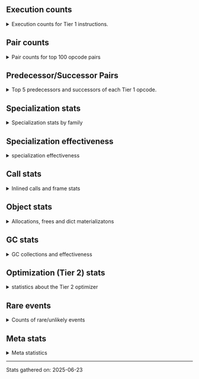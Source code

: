 ## Execution counts

<details>
<summary> Execution counts for Tier 1 instructions. </summary>


The "miss ratio" column shows the percentage of times the instruction
executed that it deoptimized. When this happens, the base unspecialized
instruction is not counted.

<table>
<thead>
<tr>
<th align="left">Name</th>
<th align="right">Base Count</th>
<th align="right">Head Count</th>
<th align="right">Change</th>
</tr>
</thead>
<tbody>
<tr>
<td align="left">EXTENDED_ARG</td>
<td align="right">8,330,477</td>
<td align="right">8,338,795</td>
<td align="right">0.1%</td>
</tr>
<tr>
<td align="left">LOAD_FAST_BORROW</td>
<td align="right">219,733,637</td>
<td align="right">219,733,637</td>
<td align="right">0.0%</td>
</tr>
<tr>
<td align="left">LOAD_ATTR_SLOT</td>
<td align="right">116,717,374</td>
<td align="right">116,717,374</td>
<td align="right">0.0%</td>
</tr>
<tr>
<td align="left">POP_JUMP_IF_FALSE</td>
<td align="right">47,841,047</td>
<td align="right">47,841,047</td>
<td align="right">0.0%</td>
</tr>
<tr>
<td align="left">STORE_ATTR_SLOT</td>
<td align="right">39,654,248</td>
<td align="right">39,654,248</td>
<td align="right">0.0%</td>
</tr>
<tr>
<td align="left">LOAD_ATTR_METHOD_NO_DICT</td>
<td align="right">32,186,396</td>
<td align="right">32,186,396</td>
<td align="right">0.0%</td>
</tr>
<tr>
<td align="left">RETURN_VALUE</td>
<td align="right">31,991,517</td>
<td align="right">31,991,517</td>
<td align="right">0.0%</td>
</tr>
<tr>
<td align="left">RESUME_CHECK</td>
<td align="right">31,417,469</td>
<td align="right">31,417,469</td>
<td align="right">0.0%</td>
</tr>
<tr>
<td align="left">LOAD_CONST</td>
<td align="right">23,632,278</td>
<td align="right">23,632,278</td>
<td align="right">0.0%</td>
</tr>
<tr>
<td align="left">STORE_FAST</td>
<td align="right">21,906,155</td>
<td align="right">21,906,155</td>
<td align="right">0.0%</td>
</tr>
<tr>
<td align="left">POP_JUMP_IF_TRUE</td>
<td align="right">20,212,810</td>
<td align="right">20,212,810</td>
<td align="right">0.0%</td>
</tr>
<tr>
<td align="left">CALL_PY_EXACT_ARGS</td>
<td align="right">16,842,705</td>
<td align="right">16,842,705</td>
<td align="right">0.0%</td>
</tr>
<tr>
<td align="left">LOAD_GLOBAL_MODULE</td>
<td align="right">15,575,530</td>
<td align="right">15,575,530</td>
<td align="right">0.0%</td>
</tr>
<tr>
<td align="left">LOAD_FAST_BORROW_LOAD_FAST_BORROW</td>
<td align="right">14,036,905</td>
<td align="right">14,036,905</td>
<td align="right">0.0%</td>
</tr>
<tr>
<td align="left">COMPARE_OP_INT</td>
<td align="right">13,820,343</td>
<td align="right">13,820,343</td>
<td align="right">0.0%</td>
</tr>
<tr>
<td align="left">BINARY_OP_ADD_INT</td>
<td align="right">13,271,361</td>
<td align="right">13,271,361</td>
<td align="right">0.0%</td>
</tr>
<tr>
<td align="left">COPY</td>
<td align="right">13,017,670</td>
<td align="right">13,017,670</td>
<td align="right">0.0%</td>
</tr>
<tr>
<td align="left">LOAD_SMALL_INT</td>
<td align="right">12,901,358</td>
<td align="right">12,901,358</td>
<td align="right">0.0%</td>
</tr>
<tr>
<td align="left">SWAP</td>
<td align="right">12,360,548</td>
<td align="right">12,360,548</td>
<td align="right">0.0%</td>
</tr>
<tr>
<td align="left">BINARY_OP_SUBSCR_STR_INT</td>
<td align="right">11,491,314</td>
<td align="right">11,491,314</td>
<td align="right">0.0%</td>
</tr>
<tr>
<td align="left">TO_BOOL_BOOL</td>
<td align="right">11,242,530</td>
<td align="right">11,242,530</td>
<td align="right">0.0%</td>
</tr>
<tr>
<td align="left">LOAD_ATTR</td>
<td align="right">10,679,475</td>
<td align="right">10,679,475</td>
<td align="right">0.0%</td>
</tr>
<tr>
<td align="left">POP_TOP</td>
<td align="right">10,402,013</td>
<td align="right">10,402,013</td>
<td align="right">0.0%</td>
</tr>
<tr>
<td align="left">TO_BOOL_ALWAYS_TRUE</td>
<td align="right">10,360,381</td>
<td align="right">10,360,381</td>
<td align="right">0.0%</td>
</tr>
<tr>
<td align="left">LOAD_ATTR_NONDESCRIPTOR_NO_DICT</td>
<td align="right">10,297,647</td>
<td align="right">10,297,647</td>
<td align="right">0.0%</td>
</tr>
<tr>
<td align="left">JUMP_BACKWARD_NO_JIT</td>
<td align="right">10,289,436</td>
<td align="right">10,289,436</td>
<td align="right">0.0%</td>
</tr>
<tr>
<td align="left">COMPARE_OP</td>
<td align="right">9,514,121</td>
<td align="right">9,514,121</td>
<td align="right">0.0%</td>
</tr>
<tr>
<td align="left">TO_BOOL_NONE</td>
<td align="right">8,731,583</td>
<td align="right">8,731,583</td>
<td align="right">0.0%</td>
</tr>
<tr>
<td align="left">LOAD_GLOBAL_BUILTIN</td>
<td align="right">8,060,184</td>
<td align="right">8,060,184</td>
<td align="right">0.0%</td>
</tr>
<tr>
<td align="left">TO_BOOL_STR</td>
<td align="right">7,739,966</td>
<td align="right">7,739,966</td>
<td align="right">0.0%</td>
</tr>
<tr>
<td align="left">CALL_PY_GENERAL</td>
<td align="right">7,602,696</td>
<td align="right">7,602,696</td>
<td align="right">0.0%</td>
</tr>
<tr>
<td align="left">BINARY_OP_SUBTRACT_INT</td>
<td align="right">7,136,837</td>
<td align="right">7,136,837</td>
<td align="right">0.0%</td>
</tr>
<tr>
<td align="left">CALL_METHOD_DESCRIPTOR_FAST</td>
<td align="right">7,045,336</td>
<td align="right">7,045,336</td>
<td align="right">0.0%</td>
</tr>
<tr>
<td align="left">CONTAINS_OP_DICT</td>
<td align="right">6,564,937</td>
<td align="right">6,564,937</td>
<td align="right">0.0%</td>
</tr>
<tr>
<td align="left">FOR_ITER</td>
<td align="right">6,531,340</td>
<td align="right">6,531,340</td>
<td align="right">0.0%</td>
</tr>
<tr>
<td align="left">LOAD_FAST</td>
<td align="right">4,649,902</td>
<td align="right">4,649,902</td>
<td align="right">0.0%</td>
</tr>
<tr>
<td align="left">NOP</td>
<td align="right">4,641,514</td>
<td align="right">4,641,514</td>
<td align="right">0.0%</td>
</tr>
<tr>
<td align="left">INTERPRETER_EXIT</td>
<td align="right">3,942,739</td>
<td align="right">3,942,739</td>
<td align="right">0.0%</td>
</tr>
<tr>
<td align="left">STORE_FAST_STORE_FAST</td>
<td align="right">3,863,781</td>
<td align="right">3,863,781</td>
<td align="right">0.0%</td>
</tr>
<tr>
<td align="left">UNPACK_SEQUENCE_TWO_TUPLE</td>
<td align="right">3,863,776</td>
<td align="right">3,863,776</td>
<td align="right">0.0%</td>
</tr>
<tr>
<td align="left">TO_BOOL_INT</td>
<td align="right">3,634,965</td>
<td align="right">3,634,965</td>
<td align="right">0.0%</td>
</tr>
<tr>
<td align="left">CALL_METHOD_DESCRIPTOR_NOARGS</td>
<td align="right">3,002,857</td>
<td align="right">3,002,857</td>
<td align="right">0.0%</td>
</tr>
<tr>
<td align="left">LOAD_ATTR_INSTANCE_VALUE</td>
<td align="right">2,811,761</td>
<td align="right">2,811,761</td>
<td align="right">0.0%</td>
</tr>
<tr>
<td align="left">CALL_BUILTIN_O</td>
<td align="right">2,786,530</td>
<td align="right">2,786,530</td>
<td align="right">0.0%</td>
</tr>
<tr>
<td align="left">CALL_ISINSTANCE</td>
<td align="right">2,695,022</td>
<td align="right">2,695,022</td>
<td align="right">0.0%</td>
</tr>
<tr>
<td align="left">GET_ITER</td>
<td align="right">2,512,106</td>
<td align="right">2,512,106</td>
<td align="right">0.0%</td>
</tr>
<tr>
<td align="left">LOAD_DEREF</td>
<td align="right">2,004,778</td>
<td align="right">2,004,778</td>
<td align="right">0.0%</td>
</tr>
<tr>
<td align="left">POP_ITER</td>
<td align="right">1,942,393</td>
<td align="right">1,942,393</td>
<td align="right">0.0%</td>
</tr>
<tr>
<td align="left">BINARY_OP_SUBSCR_LIST_INT</td>
<td align="right">1,759,491</td>
<td align="right">1,759,491</td>
<td align="right">0.0%</td>
</tr>
<tr>
<td align="left">PUSH_NULL</td>
<td align="right">1,639,136</td>
<td align="right">1,639,136</td>
<td align="right">0.0%</td>
</tr>
<tr>
<td align="left">LOAD_ATTR_PROPERTY</td>
<td align="right">1,518,030</td>
<td align="right">1,518,030</td>
<td align="right">0.0%</td>
</tr>
<tr>
<td align="left">BINARY_SLICE</td>
<td align="right">1,451,491</td>
<td align="right">1,451,491</td>
<td align="right">0.0%</td>
</tr>
<tr>
<td align="left">JUMP_FORWARD</td>
<td align="right">1,376,699</td>
<td align="right">1,376,699</td>
<td align="right">0.0%</td>
</tr>
<tr>
<td align="left">COMPARE_OP_STR</td>
<td align="right">1,285,122</td>
<td align="right">1,285,122</td>
<td align="right">0.0%</td>
</tr>
<tr>
<td align="left">LOAD_ATTR_NONDESCRIPTOR_WITH_VALUES</td>
<td align="right">1,216,499</td>
<td align="right">1,216,499</td>
<td align="right">0.0%</td>
</tr>
<tr>
<td align="left">CALL_LIST_APPEND</td>
<td align="right">1,210,265</td>
<td align="right">1,210,265</td>
<td align="right">0.0%</td>
</tr>
<tr>
<td align="left">CONTAINS_OP_SET</td>
<td align="right">1,145,835</td>
<td align="right">1,145,835</td>
<td align="right">0.0%</td>
</tr>
<tr>
<td align="left">BUILD_TUPLE</td>
<td align="right">1,081,480</td>
<td align="right">1,081,480</td>
<td align="right">0.0%</td>
</tr>
<tr>
<td align="left">LOAD_ATTR_MODULE</td>
<td align="right">865,176</td>
<td align="right">865,176</td>
<td align="right">0.0%</td>
</tr>
<tr>
<td align="left">BINARY_OP_SUBSCR_DICT</td>
<td align="right">781,886</td>
<td align="right">781,886</td>
<td align="right">0.0%</td>
</tr>
<tr>
<td align="left">LOAD_ATTR_METHOD_WITH_VALUES</td>
<td align="right">696,769</td>
<td align="right">696,769</td>
<td align="right">0.0%</td>
</tr>
<tr>
<td align="left">POP_JUMP_IF_NOT_NONE</td>
<td align="right">648,874</td>
<td align="right">648,874</td>
<td align="right">0.0%</td>
</tr>
<tr>
<td align="left">BINARY_OP_INPLACE_ADD_UNICODE</td>
<td align="right">640,484</td>
<td align="right">640,484</td>
<td align="right">0.0%</td>
</tr>
<tr>
<td align="left">CALL_LEN</td>
<td align="right">640,477</td>
<td align="right">640,477</td>
<td align="right">0.0%</td>
</tr>
<tr>
<td align="left">EXIT_INIT_CHECK</td>
<td align="right">573,941</td>
<td align="right">573,941</td>
<td align="right">0.0%</td>
</tr>
<tr>
<td align="left">CALL_ALLOC_AND_ENTER_INIT</td>
<td align="right">573,941</td>
<td align="right">573,941</td>
<td align="right">0.0%</td>
</tr>
<tr>
<td align="left">CALL_BUILTIN_FAST_WITH_KEYWORDS</td>
<td align="right">573,941</td>
<td align="right">573,941</td>
<td align="right">0.0%</td>
</tr>
<tr>
<td align="left">BINARY_OP</td>
<td align="right">570,015</td>
<td align="right">570,015</td>
<td align="right">0.0%</td>
</tr>
<tr>
<td align="left">BUILD_LIST</td>
<td align="right">561,535</td>
<td align="right">561,535</td>
<td align="right">0.0%</td>
</tr>
<tr>
<td align="left">CALL_BOUND_METHOD_EXACT_ARGS</td>
<td align="right">545,614</td>
<td align="right">545,614</td>
<td align="right">0.0%</td>
</tr>
<tr>
<td align="left">POP_JUMP_IF_NONE</td>
<td align="right">528,193</td>
<td align="right">528,193</td>
<td align="right">0.0%</td>
</tr>
<tr>
<td align="left">CALL_TYPE_1</td>
<td align="right">490,760</td>
<td align="right">490,760</td>
<td align="right">0.0%</td>
</tr>
<tr>
<td align="left">BUILD_MAP</td>
<td align="right">428,377</td>
<td align="right">428,377</td>
<td align="right">0.0%</td>
</tr>
<tr>
<td align="left">CALL_FUNCTION_EX</td>
<td align="right">411,881</td>
<td align="right">411,881</td>
<td align="right">0.0%</td>
</tr>
<tr>
<td align="left">DICT_MERGE</td>
<td align="right">411,741</td>
<td align="right">411,741</td>
<td align="right">0.0%</td>
</tr>
<tr>
<td align="left">CALL_KW_PY</td>
<td align="right">390,927</td>
<td align="right">390,927</td>
<td align="right">0.0%</td>
</tr>
<tr>
<td align="left">MAKE_CELL</td>
<td align="right">341,108</td>
<td align="right">341,108</td>
<td align="right">0.0%</td>
</tr>
<tr>
<td align="left">CALL_KW_NON_PY</td>
<td align="right">262,011</td>
<td align="right">262,011</td>
<td align="right">0.0%</td>
</tr>
<tr>
<td align="left">IS_OP</td>
<td align="right">245,451</td>
<td align="right">245,451</td>
<td align="right">0.0%</td>
</tr>
<tr>
<td align="left">FOR_ITER_LIST</td>
<td align="right">149,720</td>
<td align="right">149,720</td>
<td align="right">0.0%</td>
</tr>
<tr>
<td align="left">STORE_DEREF</td>
<td align="right">70,773</td>
<td align="right">70,773</td>
<td align="right">0.0%</td>
</tr>
<tr>
<td align="left">CONTAINS_OP</td>
<td align="right">37,556</td>
<td align="right">37,556</td>
<td align="right">0.0%</td>
</tr>
<tr>
<td align="left">COPY_FREE_VARS</td>
<td align="right">33,342</td>
<td align="right">33,342</td>
<td align="right">0.0%</td>
</tr>
<tr>
<td align="left">CALL_STR_1</td>
<td align="right">29,111</td>
<td align="right">29,111</td>
<td align="right">0.0%</td>
</tr>
<tr>
<td align="left">CALL_BUILTIN_CLASS</td>
<td align="right">25,020</td>
<td align="right">25,020</td>
<td align="right">0.0%</td>
</tr>
<tr>
<td align="left">UNARY_NOT</td>
<td align="right">24,954</td>
<td align="right">24,954</td>
<td align="right">0.0%</td>
</tr>
<tr>
<td align="left">LOAD_FAST_CHECK</td>
<td align="right">24,954</td>
<td align="right">24,954</td>
<td align="right">0.0%</td>
</tr>
<tr>
<td align="left">TO_BOOL_LIST</td>
<td align="right">24,357</td>
<td align="right">24,357</td>
<td align="right">0.0%</td>
</tr>
<tr>
<td align="left">LOAD_ATTR_CLASS_WITH_METACLASS_CHECK</td>
<td align="right">20,791</td>
<td align="right">20,791</td>
<td align="right">0.0%</td>
</tr>
<tr>
<td align="left">CALL_BUILTIN_FAST</td>
<td align="right">16,635</td>
<td align="right">16,635</td>
<td align="right">0.0%</td>
</tr>
<tr>
<td align="left">CALL_NON_PY_GENERAL</td>
<td align="right">12,681</td>
<td align="right">12,681</td>
<td align="right">0.0%</td>
</tr>
<tr>
<td align="left">CHECK_EXC_MATCH</td>
<td align="right">12,477</td>
<td align="right">12,477</td>
<td align="right">0.0%</td>
</tr>
<tr>
<td align="left">POP_EXCEPT</td>
<td align="right">12,477</td>
<td align="right">12,477</td>
<td align="right">0.0%</td>
</tr>
<tr>
<td align="left">PUSH_EXC_INFO</td>
<td align="right">12,477</td>
<td align="right">12,477</td>
<td align="right">0.0%</td>
</tr>
<tr>
<td align="left">MAKE_FUNCTION</td>
<td align="right">8,388</td>
<td align="right">8,388</td>
<td align="right">0.0%</td>
</tr>
<tr>
<td align="left">SET_FUNCTION_ATTRIBUTE</td>
<td align="right">8,388</td>
<td align="right">8,388</td>
<td align="right">0.0%</td>
</tr>
<tr>
<td align="left">BINARY_OP_SUBSCR_GETITEM</td>
<td align="right">8,317</td>
<td align="right">8,317</td>
<td align="right">0.0%</td>
</tr>
<tr>
<td align="left">CALL_BOUND_METHOD_GENERAL</td>
<td align="right">7,085</td>
<td align="right">7,085</td>
<td align="right">0.0%</td>
</tr>
<tr>
<td align="left">TO_BOOL</td>
<td align="right">4,631</td>
<td align="right">4,631</td>
<td align="right">0.0%</td>
</tr>
<tr>
<td align="left">FOR_ITER_RANGE</td>
<td align="right">4,228</td>
<td align="right">4,228</td>
<td align="right">0.0%</td>
</tr>
<tr>
<td align="left">DICT_UPDATE</td>
<td align="right">4,159</td>
<td align="right">4,159</td>
<td align="right">0.0%</td>
</tr>
<tr>
<td align="left">BINARY_OP_SUBTRACT_FLOAT</td>
<td align="right">4,158</td>
<td align="right">4,158</td>
<td align="right">0.0%</td>
</tr>
<tr>
<td align="left">STORE_SUBSCR_DICT</td>
<td align="right">4,158</td>
<td align="right">4,158</td>
<td align="right">0.0%</td>
</tr>
<tr>
<td align="left">BINARY_OP_ADD_FLOAT</td>
<td align="right">4,155</td>
<td align="right">4,155</td>
<td align="right">0.0%</td>
</tr>
<tr>
<td align="left">CALL</td>
<td align="right">784</td>
<td align="right">784</td>
<td align="right">0.0%</td>
</tr>
<tr>
<td align="left">LOAD_GLOBAL</td>
<td align="right">414</td>
<td align="right">414</td>
<td align="right">0.0%</td>
</tr>
<tr>
<td align="left">RESUME</td>
<td align="right">107</td>
<td align="right">107</td>
<td align="right">0.0%</td>
</tr>
<tr>
<td align="left">STORE_ATTR</td>
<td align="right">86</td>
<td align="right">86</td>
<td align="right">0.0%</td>
</tr>
<tr>
<td align="left">CALL_INTRINSIC_1</td>
<td align="right">70</td>
<td align="right">70</td>
<td align="right">0.0%</td>
</tr>
<tr>
<td align="left">LIST_EXTEND</td>
<td align="right">70</td>
<td align="right">70</td>
<td align="right">0.0%</td>
</tr>
<tr>
<td align="left">LOAD_FAST_LOAD_FAST</td>
<td align="right">70</td>
<td align="right">70</td>
<td align="right">0.0%</td>
</tr>
<tr>
<td align="left">BINARY_OP_SUBSCR_TUPLE_INT</td>
<td align="right">69</td>
<td align="right">69</td>
<td align="right">0.0%</td>
</tr>
<tr>
<td align="left">CALL_METHOD_DESCRIPTOR_O</td>
<td align="right">69</td>
<td align="right">69</td>
<td align="right">0.0%</td>
</tr>
<tr>
<td align="left">CALL_KW</td>
<td align="right">50</td>
<td align="right">50</td>
<td align="right">0.0%</td>
</tr>
<tr>
<td align="left">UNPACK_SEQUENCE</td>
<td align="right">30</td>
<td align="right">30</td>
<td align="right">0.0%</td>
</tr>
<tr>
<td align="left">JUMP_BACKWARD</td>
<td align="right">23</td>
<td align="right">23</td>
<td align="right">0.0%</td>
</tr>
<tr>
<td align="left">STORE_SUBSCR</td>
<td align="right">2</td>
<td align="right">2</td>
<td align="right">0.0%</td>
</tr>
<tr>
<td align="left">CHECK_PERIODIC</td>
<td align="right"></td>
<td align="right">19,338,439</td>
<td align="right"></td>
</tr>
</tbody>
</table>


</details>

## Pair counts

<details>
<summary> Pair counts for top 100 opcode pairs </summary>


Pairs of specialized operations that deoptimize and are then followed by
the corresponding unspecialized instruction are not counted as pairs.

Not included in comparative output.


</details>

## Predecessor/Successor Pairs

<details>
<summary> Top 5 predecessors and successors of each Tier 1 opcode. </summary>


This does not include the unspecialized instructions that occur after a
specialized instruction deoptimizes.

Not included in comparative output.


</details>

## Specialization stats

<details>
<summary> Specialization stats by family </summary>

### BINARY_OP

<details>
<summary> specialization stats for BINARY_OP family </summary>

<table>
<thead>
<tr>
<th align="left">Kind</th>
<th align="right">Base Count</th>
<th align="right">Base Ratio</th>
<th align="right">Head Count</th>
<th align="right">Head Ratio</th>
<th align="right">Change</th>
</tr>
</thead>
<tbody>
<tr>
<td align="left">
deferred
<details>
<summary>ⓘ</summary>

Lists the number of "deferred" (i.e. not specialized) instructions executed.
</details>
</td>
<td align="right">569,820</td>
<td align="right">1.5%</td>
<td align="right">569,820</td>
<td align="right">1.5%</td>
<td align="right">0.0%</td>
</tr>
<tr>
<td align="left">
hit
<details>
<summary>ⓘ</summary>

Specialized instructions that complete.
</details>
</td>
<td align="right">36,832,066</td>
<td align="right">98.4%</td>
<td align="right">36,832,066</td>
<td align="right">98.4%</td>
<td align="right">0.0%</td>
</tr>
<tr>
<td align="left">
miss
<details>
<summary>ⓘ</summary>

Specialized instructions that deopt.
</details>
</td>
<td align="right">12,782</td>
<td align="right">0.0%</td>
<td align="right">12,782</td>
<td align="right">0.0%</td>
<td align="right">0.0%</td>
</tr>
</tbody>
</table>

<table>
<thead>
<tr>
<th align="left">Success</th>
<th align="right">Base Count</th>
<th align="right">Base Ratio</th>
<th align="right">Head Count</th>
<th align="right">Head Ratio</th>
<th align="right">Change</th>
</tr>
</thead>
<tbody>
<tr>
<td align="left">Success</td>
<td align="right">292</td>
<td align="right">67.4%</td>
<td align="right">292</td>
<td align="right">67.4%</td>
<td align="right">0.0%</td>
</tr>
<tr>
<td align="left">Failure</td>
<td align="right">141</td>
<td align="right">32.6%</td>
<td align="right">141</td>
<td align="right">32.6%</td>
<td align="right">0.0%</td>
</tr>
</tbody>
</table>

<table>
<thead>
<tr>
<th align="left">Failure kind</th>
<th align="right">Base Count</th>
<th align="right">Base Ratio</th>
<th align="right">Head Count</th>
<th align="right">Head Ratio</th>
<th align="right">Change</th>
</tr>
</thead>
<tbody>
<tr>
<td align="left">out of range</td>
<td align="right">140</td>
<td align="right">99.3%</td>
<td align="right">140</td>
<td align="right">99.3%</td>
<td align="right">0.0%</td>
</tr>
<tr>
<td align="left">add different types</td>
<td align="right">1</td>
<td align="right">0.7%</td>
<td align="right">1</td>
<td align="right">0.7%</td>
<td align="right">0.0%</td>
</tr>
</tbody>
</table>


</details>

### BINARY_SLICE

<details>
<summary> specialization stats for BINARY_SLICE family </summary>

<table>
<thead>
<tr>
<th align="left">Kind</th>
<th align="right">Base Count</th>
<th align="right">Base Ratio</th>
<th align="right">Head Count</th>
<th align="right">Head Ratio</th>
<th align="right">Change</th>
</tr>
</thead>
<tbody>
<tr>
<td align="left">
deferred
<details>
<summary>ⓘ</summary>

Lists the number of "deferred" (i.e. not specialized) instructions executed.
</details>
</td>
<td align="right">1,451,491</td>
<td align="right">100.0%</td>
<td align="right">1,451,491</td>
<td align="right">100.0%</td>
<td align="right">0.0%</td>
</tr>
</tbody>
</table>


</details>

### CALL

<details>
<summary> specialization stats for CALL family </summary>

<table>
<thead>
<tr>
<th align="left">Kind</th>
<th align="right">Base Count</th>
<th align="right">Base Ratio</th>
<th align="right">Head Count</th>
<th align="right">Head Ratio</th>
<th align="right">Change</th>
</tr>
</thead>
<tbody>
<tr>
<td align="left">
deferred
<details>
<summary>ⓘ</summary>

Lists the number of "deferred" (i.e. not specialized) instructions executed.
</details>
</td>
<td align="right">772,211</td>
<td align="right">2.1%</td>
<td align="right">772,211</td>
<td align="right">2.1%</td>
<td align="right">0.0%</td>
</tr>
<tr>
<td align="left">
hit
<details>
<summary>ⓘ</summary>

Specialized instructions that complete.
</details>
</td>
<td align="right">36,229,174</td>
<td align="right">97.9%</td>
<td align="right">36,229,174</td>
<td align="right">97.9%</td>
<td align="right">0.0%</td>
</tr>
<tr>
<td align="left">
miss
<details>
<summary>ⓘ</summary>

Specialized instructions that deopt.
</details>
</td>
<td align="right">786,786</td>
<td align="right">2.1%</td>
<td align="right">786,786</td>
<td align="right">2.1%</td>
<td align="right">0.0%</td>
</tr>
<tr>
<td align="left">
deopt
<details>
<summary>ⓘ</summary>

Specialized instructions that deopt.
</details>
</td>
<td align="right"></td>
<td align="right"></td>
<td align="right">786,786</td>
<td align="right">2.1%</td>
<td align="right"></td>
</tr>
</tbody>
</table>

<table>
<thead>
<tr>
<th align="left">Success</th>
<th align="right">Base Count</th>
<th align="right">Base Ratio</th>
<th align="right">Head Count</th>
<th align="right">Head Ratio</th>
<th align="right">Change</th>
</tr>
</thead>
<tbody>
<tr>
<td align="left">Success</td>
<td align="right">15,359</td>
<td align="right">100.0%</td>
<td align="right">15,359</td>
<td align="right">100.0%</td>
<td align="right">0.0%</td>
</tr>
<tr>
<td align="left">Failure</td>
<td align="right">0</td>
<td align="right">0.0%</td>
<td align="right">0</td>
<td align="right">0.0%</td>
<td align="right"></td>
</tr>
</tbody>
</table>


</details>

### CALL_KW

<details>
<summary> specialization stats for CALL_KW family </summary>

<table>
<thead>
<tr>
<th align="left">Kind</th>
<th align="right">Base Count</th>
<th align="right">Base Ratio</th>
<th align="right">Head Count</th>
<th align="right">Head Ratio</th>
<th align="right">Change</th>
</tr>
</thead>
<tbody>
<tr>
<td align="left">
deferred
<details>
<summary>ⓘ</summary>

Lists the number of "deferred" (i.e. not specialized) instructions executed.
</details>
</td>
<td align="right">25</td>
<td align="right">50.0%</td>
<td align="right">25</td>
<td align="right">50.0%</td>
<td align="right">0.0%</td>
</tr>
</tbody>
</table>

<table>
<thead>
<tr>
<th align="left">Success</th>
<th align="right">Base Count</th>
<th align="right">Base Ratio</th>
<th align="right">Head Count</th>
<th align="right">Head Ratio</th>
<th align="right">Change</th>
</tr>
</thead>
<tbody>
<tr>
<td align="left">Success</td>
<td align="right">25</td>
<td align="right">100.0%</td>
<td align="right">25</td>
<td align="right">100.0%</td>
<td align="right">0.0%</td>
</tr>
<tr>
<td align="left">Failure</td>
<td align="right">0</td>
<td align="right">0.0%</td>
<td align="right">0</td>
<td align="right">0.0%</td>
<td align="right"></td>
</tr>
</tbody>
</table>


</details>

### COMPARE_OP

<details>
<summary> specialization stats for COMPARE_OP family </summary>

<table>
<thead>
<tr>
<th align="left">Kind</th>
<th align="right">Base Count</th>
<th align="right">Base Ratio</th>
<th align="right">Head Count</th>
<th align="right">Head Ratio</th>
<th align="right">Change</th>
</tr>
</thead>
<tbody>
<tr>
<td align="left">
deferred
<details>
<summary>ⓘ</summary>

Lists the number of "deferred" (i.e. not specialized) instructions executed.
</details>
</td>
<td align="right">9,511,656</td>
<td align="right">38.6%</td>
<td align="right">9,511,656</td>
<td align="right">38.6%</td>
<td align="right">0.0%</td>
</tr>
<tr>
<td align="left">
hit
<details>
<summary>ⓘ</summary>

Specialized instructions that complete.
</details>
</td>
<td align="right">15,105,465</td>
<td align="right">61.4%</td>
<td align="right">15,105,465</td>
<td align="right">61.4%</td>
<td align="right">0.0%</td>
</tr>
</tbody>
</table>

<table>
<thead>
<tr>
<th align="left">Success</th>
<th align="right">Base Count</th>
<th align="right">Base Ratio</th>
<th align="right">Head Count</th>
<th align="right">Head Ratio</th>
<th align="right">Change</th>
</tr>
</thead>
<tbody>
<tr>
<td align="left">Success</td>
<td align="right">23</td>
<td align="right">0.9%</td>
<td align="right">23</td>
<td align="right">0.9%</td>
<td align="right">0.0%</td>
</tr>
<tr>
<td align="left">Failure</td>
<td align="right">2,442</td>
<td align="right">99.1%</td>
<td align="right">2,442</td>
<td align="right">99.1%</td>
<td align="right">0.0%</td>
</tr>
</tbody>
</table>

<table>
<thead>
<tr>
<th align="left">Failure kind</th>
<th align="right">Base Count</th>
<th align="right">Base Ratio</th>
<th align="right">Head Count</th>
<th align="right">Head Ratio</th>
<th align="right">Change</th>
</tr>
</thead>
<tbody>
<tr>
<td align="left">baseobject</td>
<td align="right">2,304</td>
<td align="right">94.3%</td>
<td align="right">2,304</td>
<td align="right">94.3%</td>
<td align="right">0.0%</td>
</tr>
<tr>
<td align="left">different types</td>
<td align="right">138</td>
<td align="right">5.7%</td>
<td align="right">138</td>
<td align="right">5.7%</td>
<td align="right">0.0%</td>
</tr>
</tbody>
</table>


</details>

### CONTAINS_OP

<details>
<summary> specialization stats for CONTAINS_OP family </summary>

<table>
<thead>
<tr>
<th align="left">Kind</th>
<th align="right">Base Count</th>
<th align="right">Base Ratio</th>
<th align="right">Head Count</th>
<th align="right">Head Ratio</th>
<th align="right">Change</th>
</tr>
</thead>
<tbody>
<tr>
<td align="left">
deferred
<details>
<summary>ⓘ</summary>

Lists the number of "deferred" (i.e. not specialized) instructions executed.
</details>
</td>
<td align="right">37,445</td>
<td align="right">0.5%</td>
<td align="right">37,445</td>
<td align="right">0.5%</td>
<td align="right">0.0%</td>
</tr>
<tr>
<td align="left">
hit
<details>
<summary>ⓘ</summary>

Specialized instructions that complete.
</details>
</td>
<td align="right">7,049,475</td>
<td align="right">91.0%</td>
<td align="right">7,049,475</td>
<td align="right">91.0%</td>
<td align="right">0.0%</td>
</tr>
<tr>
<td align="left">
miss
<details>
<summary>ⓘ</summary>

Specialized instructions that deopt.
</details>
</td>
<td align="right">661,297</td>
<td align="right">8.5%</td>
<td align="right">661,297</td>
<td align="right">8.5%</td>
<td align="right">0.0%</td>
</tr>
</tbody>
</table>

<table>
<thead>
<tr>
<th align="left">Success</th>
<th align="right">Base Count</th>
<th align="right">Base Ratio</th>
<th align="right">Head Count</th>
<th align="right">Head Ratio</th>
<th align="right">Change</th>
</tr>
</thead>
<tbody>
<tr>
<td align="left">Success</td>
<td align="right">12,491</td>
<td align="right">99.2%</td>
<td align="right">12,491</td>
<td align="right">99.2%</td>
<td align="right">0.0%</td>
</tr>
<tr>
<td align="left">Failure</td>
<td align="right">97</td>
<td align="right">0.8%</td>
<td align="right">97</td>
<td align="right">0.8%</td>
<td align="right">0.0%</td>
</tr>
</tbody>
</table>

<table>
<thead>
<tr>
<th align="left">Failure kind</th>
<th align="right">Base Count</th>
<th align="right">Base Ratio</th>
<th align="right">Head Count</th>
<th align="right">Head Ratio</th>
<th align="right">Change</th>
</tr>
</thead>
<tbody>
<tr>
<td align="left">list</td>
<td align="right">50</td>
<td align="right">51.5%</td>
<td align="right">50</td>
<td align="right">51.5%</td>
<td align="right">0.0%</td>
</tr>
<tr>
<td align="left">tuple</td>
<td align="right">47</td>
<td align="right">48.5%</td>
<td align="right">47</td>
<td align="right">48.5%</td>
<td align="right">0.0%</td>
</tr>
</tbody>
</table>


</details>

### FOR_ITER

<details>
<summary> specialization stats for FOR_ITER family </summary>

<table>
<thead>
<tr>
<th align="left">Kind</th>
<th align="right">Base Count</th>
<th align="right">Base Ratio</th>
<th align="right">Head Count</th>
<th align="right">Head Ratio</th>
<th align="right">Change</th>
</tr>
</thead>
<tbody>
<tr>
<td align="left">
deferred
<details>
<summary>ⓘ</summary>

Lists the number of "deferred" (i.e. not specialized) instructions executed.
</details>
</td>
<td align="right">6,529,705</td>
<td align="right">97.7%</td>
<td align="right">6,529,705</td>
<td align="right">97.7%</td>
<td align="right">0.0%</td>
</tr>
<tr>
<td align="left">
hit
<details>
<summary>ⓘ</summary>

Specialized instructions that complete.
</details>
</td>
<td align="right">153,948</td>
<td align="right">2.3%</td>
<td align="right">153,948</td>
<td align="right">2.3%</td>
<td align="right">0.0%</td>
</tr>
</tbody>
</table>

<table>
<thead>
<tr>
<th align="left">Success</th>
<th align="right">Base Count</th>
<th align="right">Base Ratio</th>
<th align="right">Head Count</th>
<th align="right">Head Ratio</th>
<th align="right">Change</th>
</tr>
</thead>
<tbody>
<tr>
<td align="left">Success</td>
<td align="right">5</td>
<td align="right">0.3%</td>
<td align="right">5</td>
<td align="right">0.3%</td>
<td align="right">0.0%</td>
</tr>
<tr>
<td align="left">Failure</td>
<td align="right">1,630</td>
<td align="right">99.7%</td>
<td align="right">1,630</td>
<td align="right">99.7%</td>
<td align="right">0.0%</td>
</tr>
</tbody>
</table>

<table>
<thead>
<tr>
<th align="left">Failure kind</th>
<th align="right">Base Count</th>
<th align="right">Base Ratio</th>
<th align="right">Head Count</th>
<th align="right">Head Ratio</th>
<th align="right">Change</th>
</tr>
</thead>
<tbody>
<tr>
<td align="left">dict items</td>
<td align="right">819</td>
<td align="right">50.2%</td>
<td align="right">819</td>
<td align="right">50.2%</td>
<td align="right">0.0%</td>
</tr>
<tr>
<td align="left">ascii string</td>
<td align="right">377</td>
<td align="right">23.1%</td>
<td align="right">377</td>
<td align="right">23.1%</td>
<td align="right">0.0%</td>
</tr>
<tr>
<td align="left">dict keys</td>
<td align="right">292</td>
<td align="right">17.9%</td>
<td align="right">292</td>
<td align="right">17.9%</td>
<td align="right">0.0%</td>
</tr>
<tr>
<td align="left">enumerate</td>
<td align="right">140</td>
<td align="right">8.6%</td>
<td align="right">140</td>
<td align="right">8.6%</td>
<td align="right">0.0%</td>
</tr>
<tr>
<td align="left">dict values</td>
<td align="right">2</td>
<td align="right">0.1%</td>
<td align="right">2</td>
<td align="right">0.1%</td>
<td align="right">0.0%</td>
</tr>
</tbody>
</table>


</details>

### GET_ITER

<details>
<summary> specialization stats for GET_ITER family </summary>

<table>
<thead>
<tr>
<th align="left">Failure kind</th>
<th align="right">Base Count</th>
<th align="right">Base Ratio</th>
<th align="right">Head Count</th>
<th align="right">Head Ratio</th>
<th align="right">Change</th>
</tr>
</thead>
<tbody>
<tr>
<td align="left">other</td>
<td align="right">1,043,979</td>
<td align="right">1,043,979 / 0 !!</td>
<td align="right">1,043,979</td>
<td align="right">1,043,979 / 0 !!</td>
<td align="right">0.0%</td>
</tr>
<tr>
<td align="left">string</td>
<td align="right">1,018,955</td>
<td align="right">1,018,955 / 0 !!</td>
<td align="right">1,018,955</td>
<td align="right">1,018,955 / 0 !!</td>
<td align="right">0.0%</td>
</tr>
<tr>
<td align="left">dict keys</td>
<td align="right">390,946</td>
<td align="right">390,946 / 0 !!</td>
<td align="right">390,946</td>
<td align="right">390,946 / 0 !!</td>
<td align="right">0.0%</td>
</tr>
<tr>
<td align="left">list</td>
<td align="right">54,067</td>
<td align="right">54,067 / 0 !!</td>
<td align="right">54,067</td>
<td align="right">54,067 / 0 !!</td>
<td align="right">0.0%</td>
</tr>
<tr>
<td align="left">enumerate</td>
<td align="right">4,159</td>
<td align="right">4,159 / 0 !!</td>
<td align="right">4,159</td>
<td align="right">4,159 / 0 !!</td>
<td align="right">0.0%</td>
</tr>
</tbody>
</table>


</details>

### LOAD_ATTR

<details>
<summary> specialization stats for LOAD_ATTR family </summary>

<table>
<thead>
<tr>
<th align="left">Kind</th>
<th align="right">Base Count</th>
<th align="right">Base Ratio</th>
<th align="right">Head Count</th>
<th align="right">Head Ratio</th>
<th align="right">Change</th>
</tr>
</thead>
<tbody>
<tr>
<td align="left">
deferred
<details>
<summary>ⓘ</summary>

Lists the number of "deferred" (i.e. not specialized) instructions executed.
</details>
</td>
<td align="right">10,672,513</td>
<td align="right">6.0%</td>
<td align="right">10,672,513</td>
<td align="right">6.0%</td>
<td align="right">0.0%</td>
</tr>
<tr>
<td align="left">
hit
<details>
<summary>ⓘ</summary>

Specialized instructions that complete.
</details>
</td>
<td align="right">163,722,089</td>
<td align="right">92.5%</td>
<td align="right">163,722,089</td>
<td align="right">92.5%</td>
<td align="right">0.0%</td>
</tr>
<tr>
<td align="left">
miss
<details>
<summary>ⓘ</summary>

Specialized instructions that deopt.
</details>
</td>
<td align="right">2,608,354</td>
<td align="right">1.5%</td>
<td align="right">2,608,354</td>
<td align="right">1.5%</td>
<td align="right">0.0%</td>
</tr>
</tbody>
</table>

<table>
<thead>
<tr>
<th align="left">Success</th>
<th align="right">Base Count</th>
<th align="right">Base Ratio</th>
<th align="right">Head Count</th>
<th align="right">Head Ratio</th>
<th align="right">Change</th>
</tr>
</thead>
<tbody>
<tr>
<td align="left">Success</td>
<td align="right">49,841</td>
<td align="right">88.7%</td>
<td align="right">49,841</td>
<td align="right">88.7%</td>
<td align="right">0.0%</td>
</tr>
<tr>
<td align="left">Failure</td>
<td align="right">6,334</td>
<td align="right">11.3%</td>
<td align="right">6,334</td>
<td align="right">11.3%</td>
<td align="right">0.0%</td>
</tr>
</tbody>
</table>

<table>
<thead>
<tr>
<th align="left">Failure kind</th>
<th align="right">Base Count</th>
<th align="right">Base Ratio</th>
<th align="right">Head Count</th>
<th align="right">Head Ratio</th>
<th align="right">Change</th>
</tr>
</thead>
<tbody>
<tr>
<td align="left">mutable class</td>
<td align="right">5,384</td>
<td align="right">85.0%</td>
<td align="right">5,384</td>
<td align="right">85.0%</td>
<td align="right">0.0%</td>
</tr>
<tr>
<td align="left">method</td>
<td align="right">785</td>
<td align="right">12.4%</td>
<td align="right">785</td>
<td align="right">12.4%</td>
<td align="right">0.0%</td>
</tr>
<tr>
<td align="left">class method obj</td>
<td align="right">143</td>
<td align="right">2.3%</td>
<td align="right">143</td>
<td align="right">2.3%</td>
<td align="right">0.0%</td>
</tr>
</tbody>
</table>


</details>

### LOAD_GLOBAL

<details>
<summary> specialization stats for LOAD_GLOBAL family </summary>

<table>
<thead>
<tr>
<th align="left">Kind</th>
<th align="right">Base Count</th>
<th align="right">Base Ratio</th>
<th align="right">Head Count</th>
<th align="right">Head Ratio</th>
<th align="right">Change</th>
</tr>
</thead>
<tbody>
<tr>
<td align="left">
deferred
<details>
<summary>ⓘ</summary>

Lists the number of "deferred" (i.e. not specialized) instructions executed.
</details>
</td>
<td align="right">167</td>
<td align="right">0.0%</td>
<td align="right">167</td>
<td align="right">0.0%</td>
<td align="right">0.0%</td>
</tr>
<tr>
<td align="left">
hit
<details>
<summary>ⓘ</summary>

Specialized instructions that complete.
</details>
</td>
<td align="right">23,635,502</td>
<td align="right">100.0%</td>
<td align="right">23,635,502</td>
<td align="right">100.0%</td>
<td align="right">0.0%</td>
</tr>
<tr>
<td align="left">
miss
<details>
<summary>ⓘ</summary>

Specialized instructions that deopt.
</details>
</td>
<td align="right">212</td>
<td align="right">0.0%</td>
<td align="right">212</td>
<td align="right">0.0%</td>
<td align="right">0.0%</td>
</tr>
</tbody>
</table>

<table>
<thead>
<tr>
<th align="left">Success</th>
<th align="right">Base Count</th>
<th align="right">Base Ratio</th>
<th align="right">Head Count</th>
<th align="right">Head Ratio</th>
<th align="right">Change</th>
</tr>
</thead>
<tbody>
<tr>
<td align="left">Success</td>
<td align="right">251</td>
<td align="right">100.0%</td>
<td align="right">251</td>
<td align="right">100.0%</td>
<td align="right">0.0%</td>
</tr>
<tr>
<td align="left">Failure</td>
<td align="right">0</td>
<td align="right">0.0%</td>
<td align="right">0</td>
<td align="right">0.0%</td>
<td align="right"></td>
</tr>
</tbody>
</table>


</details>

### STORE_ATTR

<details>
<summary> specialization stats for STORE_ATTR family </summary>

<table>
<thead>
<tr>
<th align="left">Kind</th>
<th align="right">Base Count</th>
<th align="right">Base Ratio</th>
<th align="right">Head Count</th>
<th align="right">Head Ratio</th>
<th align="right">Change</th>
</tr>
</thead>
<tbody>
<tr>
<td align="left">
deferred
<details>
<summary>ⓘ</summary>

Lists the number of "deferred" (i.e. not specialized) instructions executed.
</details>
</td>
<td align="right">43</td>
<td align="right">0.0%</td>
<td align="right">43</td>
<td align="right">0.0%</td>
<td align="right">0.0%</td>
</tr>
<tr>
<td align="left">
hit
<details>
<summary>ⓘ</summary>

Specialized instructions that complete.
</details>
</td>
<td align="right">36,882,935</td>
<td align="right">93.0%</td>
<td align="right">36,882,935</td>
<td align="right">93.0%</td>
<td align="right">0.0%</td>
</tr>
<tr>
<td align="left">
miss
<details>
<summary>ⓘ</summary>

Specialized instructions that deopt.
</details>
</td>
<td align="right">2,771,313</td>
<td align="right">7.0%</td>
<td align="right">2,771,313</td>
<td align="right">7.0%</td>
<td align="right">0.0%</td>
</tr>
</tbody>
</table>

<table>
<thead>
<tr>
<th align="left">Success</th>
<th align="right">Base Count</th>
<th align="right">Base Ratio</th>
<th align="right">Head Count</th>
<th align="right">Head Ratio</th>
<th align="right">Change</th>
</tr>
</thead>
<tbody>
<tr>
<td align="left">Success</td>
<td align="right">52,336</td>
<td align="right">100.0%</td>
<td align="right">52,336</td>
<td align="right">100.0%</td>
<td align="right">0.0%</td>
</tr>
<tr>
<td align="left">Failure</td>
<td align="right">0</td>
<td align="right">0.0%</td>
<td align="right">0</td>
<td align="right">0.0%</td>
<td align="right"></td>
</tr>
</tbody>
</table>


</details>

### STORE_SUBSCR

<details>
<summary> specialization stats for STORE_SUBSCR family </summary>

<table>
<thead>
<tr>
<th align="left">Kind</th>
<th align="right">Base Count</th>
<th align="right">Base Ratio</th>
<th align="right">Head Count</th>
<th align="right">Head Ratio</th>
<th align="right">Change</th>
</tr>
</thead>
<tbody>
<tr>
<td align="left">
deferred
<details>
<summary>ⓘ</summary>

Lists the number of "deferred" (i.e. not specialized) instructions executed.
</details>
</td>
<td align="right">1</td>
<td align="right">0.0%</td>
<td align="right">1</td>
<td align="right">0.0%</td>
<td align="right">0.0%</td>
</tr>
<tr>
<td align="left">
hit
<details>
<summary>ⓘ</summary>

Specialized instructions that complete.
</details>
</td>
<td align="right">4,158</td>
<td align="right">100.0%</td>
<td align="right">4,158</td>
<td align="right">100.0%</td>
<td align="right">0.0%</td>
</tr>
</tbody>
</table>

<table>
<thead>
<tr>
<th align="left">Success</th>
<th align="right">Base Count</th>
<th align="right">Base Ratio</th>
<th align="right">Head Count</th>
<th align="right">Head Ratio</th>
<th align="right">Change</th>
</tr>
</thead>
<tbody>
<tr>
<td align="left">Success</td>
<td align="right">1</td>
<td align="right">100.0%</td>
<td align="right">1</td>
<td align="right">100.0%</td>
<td align="right">0.0%</td>
</tr>
<tr>
<td align="left">Failure</td>
<td align="right">0</td>
<td align="right">0.0%</td>
<td align="right">0</td>
<td align="right">0.0%</td>
<td align="right"></td>
</tr>
</tbody>
</table>


</details>

### TO_BOOL

<details>
<summary> specialization stats for TO_BOOL family </summary>

<table>
<thead>
<tr>
<th align="left">Kind</th>
<th align="right">Base Count</th>
<th align="right">Base Ratio</th>
<th align="right">Head Count</th>
<th align="right">Head Ratio</th>
<th align="right">Change</th>
</tr>
</thead>
<tbody>
<tr>
<td align="left">
deferred
<details>
<summary>ⓘ</summary>

Lists the number of "deferred" (i.e. not specialized) instructions executed.
</details>
</td>
<td align="right">4,386</td>
<td align="right">0.0%</td>
<td align="right">4,386</td>
<td align="right">0.0%</td>
<td align="right">0.0%</td>
</tr>
<tr>
<td align="left">
hit
<details>
<summary>ⓘ</summary>

Specialized instructions that complete.
</details>
</td>
<td align="right">30,130,256</td>
<td align="right">94.1%</td>
<td align="right">30,130,256</td>
<td align="right">94.1%</td>
<td align="right">0.0%</td>
</tr>
<tr>
<td align="left">
miss
<details>
<summary>ⓘ</summary>

Specialized instructions that deopt.
</details>
</td>
<td align="right">1,900,287</td>
<td align="right">5.9%</td>
<td align="right">1,900,287</td>
<td align="right">5.9%</td>
<td align="right">0.0%</td>
</tr>
</tbody>
</table>

<table>
<thead>
<tr>
<th align="left">Success</th>
<th align="right">Base Count</th>
<th align="right">Base Ratio</th>
<th align="right">Head Count</th>
<th align="right">Head Ratio</th>
<th align="right">Change</th>
</tr>
</thead>
<tbody>
<tr>
<td align="left">Success</td>
<td align="right">35,912</td>
<td align="right">99.8%</td>
<td align="right">35,912</td>
<td align="right">99.8%</td>
<td align="right">0.0%</td>
</tr>
<tr>
<td align="left">Failure</td>
<td align="right">68</td>
<td align="right">0.2%</td>
<td align="right">68</td>
<td align="right">0.2%</td>
<td align="right">0.0%</td>
</tr>
</tbody>
</table>

<table>
<thead>
<tr>
<th align="left">Failure kind</th>
<th align="right">Base Count</th>
<th align="right">Base Ratio</th>
<th align="right">Head Count</th>
<th align="right">Head Ratio</th>
<th align="right">Change</th>
</tr>
</thead>
<tbody>
<tr>
<td align="left">other</td>
<td align="right">47</td>
<td align="right">69.1%</td>
<td align="right">47</td>
<td align="right">69.1%</td>
<td align="right">0.0%</td>
</tr>
<tr>
<td align="left">sequence</td>
<td align="right">21</td>
<td align="right">30.9%</td>
<td align="right">21</td>
<td align="right">30.9%</td>
<td align="right">0.0%</td>
</tr>
</tbody>
</table>


</details>

### UNPACK_SEQUENCE

<details>
<summary> specialization stats for UNPACK_SEQUENCE family </summary>

<table>
<thead>
<tr>
<th align="left">Kind</th>
<th align="right">Base Count</th>
<th align="right">Base Ratio</th>
<th align="right">Head Count</th>
<th align="right">Head Ratio</th>
<th align="right">Change</th>
</tr>
</thead>
<tbody>
<tr>
<td align="left">
deferred
<details>
<summary>ⓘ</summary>

Lists the number of "deferred" (i.e. not specialized) instructions executed.
</details>
</td>
<td align="right">5</td>
<td align="right">0.0%</td>
<td align="right">5</td>
<td align="right">0.0%</td>
<td align="right">0.0%</td>
</tr>
<tr>
<td align="left">
hit
<details>
<summary>ⓘ</summary>

Specialized instructions that complete.
</details>
</td>
<td align="right">3,863,776</td>
<td align="right">100.0%</td>
<td align="right">3,863,776</td>
<td align="right">100.0%</td>
<td align="right">0.0%</td>
</tr>
</tbody>
</table>

<table>
<thead>
<tr>
<th align="left">Success</th>
<th align="right">Base Count</th>
<th align="right">Base Ratio</th>
<th align="right">Head Count</th>
<th align="right">Head Ratio</th>
<th align="right">Change</th>
</tr>
</thead>
<tbody>
<tr>
<td align="left">Success</td>
<td align="right">25</td>
<td align="right">100.0%</td>
<td align="right">25</td>
<td align="right">100.0%</td>
<td align="right">0.0%</td>
</tr>
<tr>
<td align="left">Failure</td>
<td align="right">0</td>
<td align="right">0.0%</td>
<td align="right">0</td>
<td align="right">0.0%</td>
<td align="right"></td>
</tr>
</tbody>
</table>


</details>


</details>

## Specialization effectiveness

<details>
<summary> specialization effectiveness </summary>


All entries are execution counts. Should add up to the total number of
Tier 1 instructions executed.

<table>
<thead>
<tr>
<th align="left">Instructions</th>
<th align="right">Base Count</th>
<th align="right">Base Ratio</th>
<th align="right">Head Count</th>
<th align="right">Head Ratio</th>
<th align="right">Change</th>
</tr>
</thead>
<tbody>
<tr>
<td align="left">
Basic
<details>
<summary>ⓘ</summary>

Instructions that are not and cannot be specialized, e.g. `LOAD_FAST`.
</details>
</td>
<td align="right">465,872,667</td>
<td align="right">50.8%</td>
<td align="right">485,219,424</td>
<td align="right">51.8%</td>
<td align="right">4.2%</td>
</tr>
<tr>
<td align="left">
Not specialized
<details>
<summary>ⓘ</summary>

Instructions that could be specialized but aren't, e.g. `LOAD_ATTR`, `BINARY_SLICE`.
</details>
</td>
<td align="right">31,302,101</td>
<td align="right">3.4%</td>
<td align="right">31,302,101</td>
<td align="right">3.3%</td>
<td align="right">0.0%</td>
</tr>
<tr>
<td align="left">
Specialized hits
<details>
<summary>ⓘ</summary>

Specialized instructions, e.g. `LOAD_ATTR_MODULE` that complete.
</details>
</td>
<td align="right">411,009,935</td>
<td align="right">44.8%</td>
<td align="right">411,009,935</td>
<td align="right">43.9%</td>
<td align="right">0.0%</td>
</tr>
<tr>
<td align="left">
Specialized misses
<details>
<summary>ⓘ</summary>

Specialized instructions, e.g. `LOAD_ATTR_MODULE` that deopt.
</details>
</td>
<td align="right">8,741,031</td>
<td align="right">1.0%</td>
<td align="right">8,741,031</td>
<td align="right">0.9%</td>
<td align="right">0.0%</td>
</tr>
</tbody>
</table>

### Deferred by instruction

<details>
<summary> Breakdown of deferred (not specialized) instruction counts by family </summary>

<table>
<thead>
<tr>
<th align="left">Name</th>
<th align="right">Base Count</th>
<th align="right">Base Ratio</th>
<th align="right">Head Count</th>
<th align="right">Head Ratio</th>
<th align="right">Change</th>
</tr>
</thead>
<tbody>
<tr>
<td align="left">LOAD_ATTR</td>
<td align="right">10,672,513</td>
<td align="right">36.1%</td>
<td align="right">10,672,513</td>
<td align="right">36.1%</td>
<td align="right">0.0%</td>
</tr>
<tr>
<td align="left">COMPARE_OP</td>
<td align="right">9,511,656</td>
<td align="right">32.2%</td>
<td align="right">9,511,656</td>
<td align="right">32.2%</td>
<td align="right">0.0%</td>
</tr>
<tr>
<td align="left">FOR_ITER</td>
<td align="right">6,529,705</td>
<td align="right">22.1%</td>
<td align="right">6,529,705</td>
<td align="right">22.1%</td>
<td align="right">0.0%</td>
</tr>
<tr>
<td align="left">BINARY_SLICE</td>
<td align="right">1,451,491</td>
<td align="right">4.9%</td>
<td align="right">1,451,491</td>
<td align="right">4.9%</td>
<td align="right">0.0%</td>
</tr>
<tr>
<td align="left">CALL</td>
<td align="right">772,211</td>
<td align="right">2.6%</td>
<td align="right">772,211</td>
<td align="right">2.6%</td>
<td align="right">0.0%</td>
</tr>
<tr>
<td align="left">BINARY_OP</td>
<td align="right">569,820</td>
<td align="right">1.9%</td>
<td align="right">569,820</td>
<td align="right">1.9%</td>
<td align="right">0.0%</td>
</tr>
<tr>
<td align="left">CONTAINS_OP</td>
<td align="right">37,445</td>
<td align="right">0.1%</td>
<td align="right">37,445</td>
<td align="right">0.1%</td>
<td align="right">0.0%</td>
</tr>
<tr>
<td align="left">TO_BOOL</td>
<td align="right">4,386</td>
<td align="right">0.0%</td>
<td align="right">4,386</td>
<td align="right">0.0%</td>
<td align="right">0.0%</td>
</tr>
<tr>
<td align="left">LOAD_GLOBAL</td>
<td align="right">167</td>
<td align="right">0.0%</td>
<td align="right">167</td>
<td align="right">0.0%</td>
<td align="right">0.0%</td>
</tr>
<tr>
<td align="left">STORE_ATTR</td>
<td align="right">43</td>
<td align="right">0.0%</td>
<td align="right">43</td>
<td align="right">0.0%</td>
<td align="right">0.0%</td>
</tr>
</tbody>
</table>


</details>

### Misses by instruction

<details>
<summary> Breakdown of misses (specialized deopts) instruction counts by family </summary>

<table>
<thead>
<tr>
<th align="left">Name</th>
<th align="right">Base Count</th>
<th align="right">Base Ratio</th>
<th align="right">Head Count</th>
<th align="right">Head Ratio</th>
<th align="right">Change</th>
</tr>
</thead>
<tbody>
<tr>
<td align="left">STORE_ATTR_SLOT</td>
<td align="right">2,771,313</td>
<td align="right">31.7%</td>
<td align="right">2,771,313</td>
<td align="right">31.7%</td>
<td align="right">0.0%</td>
</tr>
<tr>
<td align="left">LOAD_ATTR_SLOT</td>
<td align="right">1,065,359</td>
<td align="right">12.2%</td>
<td align="right">1,065,359</td>
<td align="right">12.2%</td>
<td align="right">0.0%</td>
</tr>
<tr>
<td align="left">LOAD_ATTR_NONDESCRIPTOR_WITH_VALUES</td>
<td align="right">991,871</td>
<td align="right">11.3%</td>
<td align="right">991,871</td>
<td align="right">11.3%</td>
<td align="right">0.0%</td>
</tr>
<tr>
<td align="left">TO_BOOL_NONE</td>
<td align="right">937,198</td>
<td align="right">10.7%</td>
<td align="right">937,198</td>
<td align="right">10.7%</td>
<td align="right">0.0%</td>
</tr>
<tr>
<td align="left">TO_BOOL_ALWAYS_TRUE</td>
<td align="right">657,142</td>
<td align="right">7.5%</td>
<td align="right">657,142</td>
<td align="right">7.5%</td>
<td align="right">0.0%</td>
</tr>
<tr>
<td align="left">LOAD_ATTR_METHOD_WITH_VALUES</td>
<td align="right">551,089</td>
<td align="right">6.3%</td>
<td align="right">551,089</td>
<td align="right">6.3%</td>
<td align="right">0.0%</td>
</tr>
<tr>
<td align="left">CALL_PY_EXACT_ARGS</td>
<td align="right">396,882</td>
<td align="right">4.5%</td>
<td align="right">396,882</td>
<td align="right">4.5%</td>
<td align="right">0.0%</td>
</tr>
<tr>
<td align="left">CALL_BOUND_METHOD_EXACT_ARGS</td>
<td align="right">384,127</td>
<td align="right">4.4%</td>
<td align="right">384,127</td>
<td align="right">4.4%</td>
<td align="right">0.0%</td>
</tr>
<tr>
<td align="left">CONTAINS_OP_SET</td>
<td align="right">330,667</td>
<td align="right">3.8%</td>
<td align="right">330,667</td>
<td align="right">3.8%</td>
<td align="right">0.0%</td>
</tr>
<tr>
<td align="left">CONTAINS_OP_DICT</td>
<td align="right">330,630</td>
<td align="right">3.8%</td>
<td align="right">330,630</td>
<td align="right">3.8%</td>
<td align="right">0.0%</td>
</tr>
</tbody>
</table>


</details>


</details>

## Call stats

<details>
<summary> Inlined calls and frame stats </summary>


This shows what fraction of calls to Python functions are inlined (i.e.
not having a call at the C level) and for those that are not, where the
call comes from.  The various categories overlap.

Also includes the count of frame objects created.

<table>
<thead>
<tr>
<th align="left"></th>
<th align="right">Base Count</th>
<th align="right">Base Ratio</th>
<th align="right">Head Count</th>
<th align="right">Head Ratio</th>
<th align="right">Change</th>
</tr>
</thead>
<tbody>
<tr>
<td align="left">Calls to PyEval_EvalDefault</td>
<td align="right">3,942,809</td>
<td align="right">12.5%</td>
<td align="right">3,942,809</td>
<td align="right">12.5%</td>
<td align="right">0.0%</td>
</tr>
<tr>
<td align="left">Calls to Python functions inlined</td>
<td align="right">27,474,767</td>
<td align="right">87.5%</td>
<td align="right">27,474,767</td>
<td align="right">87.5%</td>
<td align="right">0.0%</td>
</tr>
<tr>
<td align="left">Calls via PyEval_EvalFrame (total)</td>
<td align="right">3,942,809</td>
<td align="right">12.5%</td>
<td align="right">3,942,809</td>
<td align="right">12.5%</td>
<td align="right">0.0%</td>
</tr>
<tr>
<td align="left">Calls via PyEval_EvalFrame (vector)</td>
<td align="right">3,942,809</td>
<td align="right">12.5%</td>
<td align="right">3,942,809</td>
<td align="right">12.5%</td>
<td align="right">0.0%</td>
</tr>
<tr>
<td align="left">Calls via PyEval_EvalFrame (generator)</td>
<td align="right">0</td>
<td align="right">0.0%</td>
<td align="right">0</td>
<td align="right">0.0%</td>
<td align="right"></td>
</tr>
<tr>
<td align="left">Calls via PyEval_EvalFrame (legacy)</td>
<td align="right">0</td>
<td align="right">0.0%</td>
<td align="right">0</td>
<td align="right">0.0%</td>
<td align="right"></td>
</tr>
<tr>
<td align="left">Calls via PyEval_EvalFrame (function vectorcall)</td>
<td align="right">3,942,809</td>
<td align="right">12.5%</td>
<td align="right">3,942,809</td>
<td align="right">12.5%</td>
<td align="right">0.0%</td>
</tr>
<tr>
<td align="left">Calls via PyEval_EvalFrame (build class)</td>
<td align="right">0</td>
<td align="right">0.0%</td>
<td align="right">0</td>
<td align="right">0.0%</td>
<td align="right"></td>
</tr>
<tr>
<td align="left">Calls via PyEval_EvalFrame (slot)</td>
<td align="right">457,491</td>
<td align="right">1.5%</td>
<td align="right">457,491</td>
<td align="right">1.5%</td>
<td align="right">0.0%</td>
</tr>
<tr>
<td align="left">Calls via PyEval_EvalFrame (function ex)</td>
<td align="right">70</td>
<td align="right">0.0%</td>
<td align="right">70</td>
<td align="right">0.0%</td>
<td align="right">0.0%</td>
</tr>
<tr>
<td align="left">Calls via PyEval_EvalFrame (api)</td>
<td align="right">2,786,535</td>
<td align="right">8.9%</td>
<td align="right">2,786,535</td>
<td align="right">8.9%</td>
<td align="right">0.0%</td>
</tr>
<tr>
<td align="left">Calls via PyEval_EvalFrame (method)</td>
<td align="right">0</td>
<td align="right">0.0%</td>
<td align="right">0</td>
<td align="right">0.0%</td>
<td align="right"></td>
</tr>
<tr>
<td align="left">Frame objects created</td>
<td align="right">12,477</td>
<td align="right">0.0%</td>
<td align="right">12,477</td>
<td align="right">0.0%</td>
<td align="right">0.0%</td>
</tr>
<tr>
<td align="left">Frames pushed</td>
<td align="right">31,991,517</td>
<td align="right">101.8%</td>
<td align="right">31,991,517</td>
<td align="right">101.8%</td>
<td align="right">0.0%</td>
</tr>
</tbody>
</table>


</details>

## Object stats

<details>
<summary> Allocations, frees and dict materializatons </summary>


Below, "allocations" means "allocations that are not from a freelist".
Total allocations = "Allocations from freelist" + "Allocations".

"Inline values" is the number of values arrays inlined into objects.

The cache hit/miss numbers are for the MRO cache, split into dunder and
other names.

<table>
<thead>
<tr>
<th align="left"></th>
<th align="right">Base Count</th>
<th align="right">Base Ratio</th>
<th align="right">Head Count</th>
<th align="right">Head Ratio</th>
<th align="right">Change</th>
</tr>
</thead>
<tbody>
<tr>
<td align="left">Method cache dunder misses</td>
<td align="right">32,430</td>
<td align="right"></td>
<td align="right">19,975</td>
<td align="right"></td>
<td align="right">-38.4%</td>
</tr>
<tr>
<td align="left">Method cache collisions</td>
<td align="right">472,880</td>
<td align="right"></td>
<td align="right">332,906</td>
<td align="right"></td>
<td align="right">-29.6%</td>
</tr>
<tr>
<td align="left">Method cache misses</td>
<td align="right">440,528</td>
<td align="right"></td>
<td align="right">313,017</td>
<td align="right"></td>
<td align="right">-28.9%</td>
</tr>
<tr>
<td align="left">Method cache hits</td>
<td align="right">25,489,210</td>
<td align="right"></td>
<td align="right">25,616,721</td>
<td align="right"></td>
<td align="right">0.5%</td>
</tr>
<tr>
<td align="left">Mortal decrefs</td>
<td align="right">45,545,352</td>
<td align="right">11.9%</td>
<td align="right">45,407,123</td>
<td align="right">11.9%</td>
<td align="right">-0.3%</td>
</tr>
<tr>
<td align="left">Mortal increfs</td>
<td align="right">55,212,723</td>
<td align="right">15.2%</td>
<td align="right">55,074,509</td>
<td align="right">15.2%</td>
<td align="right">-0.3%</td>
</tr>
<tr>
<td align="left">Immortal decrefs</td>
<td align="right">59,027,793</td>
<td align="right">15.4%</td>
<td align="right">58,886,094</td>
<td align="right">15.4%</td>
<td align="right">-0.2%</td>
</tr>
<tr>
<td align="left">Immortal increfs</td>
<td align="right">72,918,194</td>
<td align="right">20.1%</td>
<td align="right">72,776,479</td>
<td align="right">20.1%</td>
<td align="right">-0.2%</td>
</tr>
<tr>
<td align="left">Method cache dunder hits</td>
<td align="right">7,616,118</td>
<td align="right"></td>
<td align="right">7,628,573</td>
<td align="right"></td>
<td align="right">0.2%</td>
</tr>
<tr>
<td align="left">Frees</td>
<td align="right">12,010,463</td>
<td align="right"></td>
<td align="right">12,010,456</td>
<td align="right"></td>
<td align="right">-0.0%</td>
</tr>
<tr>
<td align="left">Allocations from freelist</td>
<td align="right">19,442,711</td>
<td align="right">61.2%</td>
<td align="right">19,442,711</td>
<td align="right">61.2%</td>
<td align="right">0.0%</td>
</tr>
<tr>
<td align="left">Frees to freelist</td>
<td align="right">19,439,278</td>
<td align="right"></td>
<td align="right">19,439,278</td>
<td align="right"></td>
<td align="right">0.0%</td>
</tr>
<tr>
<td align="left">Allocations</td>
<td align="right">12,342,427</td>
<td align="right">38.8%</td>
<td align="right">12,342,427</td>
<td align="right">38.8%</td>
<td align="right">0.0%</td>
</tr>
<tr>
<td align="left">Allocations to 512 bytes</td>
<td align="right">12,342,427</td>
<td align="right">38.8%</td>
<td align="right">12,342,427</td>
<td align="right">38.8%</td>
<td align="right">0.0%</td>
</tr>
<tr>
<td align="left">Allocations to 4 kbytes</td>
<td align="right">0</td>
<td align="right">0.0%</td>
<td align="right">0</td>
<td align="right">0.0%</td>
<td align="right"></td>
</tr>
<tr>
<td align="left">Allocations over 4 kbytes</td>
<td align="right">0</td>
<td align="right">0.0%</td>
<td align="right">0</td>
<td align="right">0.0%</td>
<td align="right"></td>
</tr>
<tr>
<td align="left">Inline values</td>
<td align="right">657,122</td>
<td align="right"></td>
<td align="right">657,122</td>
<td align="right"></td>
<td align="right">0.0%</td>
</tr>
<tr>
<td align="left">Interpreter mortal increfs</td>
<td align="right">205,039,176</td>
<td align="right">56.5%</td>
<td align="right">205,039,176</td>
<td align="right">56.6%</td>
<td align="right">0.0%</td>
</tr>
<tr>
<td align="left">Interpreter mortal decrefs</td>
<td align="right">243,518,286</td>
<td align="right">63.5%</td>
<td align="right">243,518,286</td>
<td align="right">63.6%</td>
<td align="right">0.0%</td>
</tr>
<tr>
<td align="left">Interpreter immortal increfs</td>
<td align="right">29,525,167</td>
<td align="right">8.1%</td>
<td align="right">29,525,167</td>
<td align="right">8.1%</td>
<td align="right">0.0%</td>
</tr>
<tr>
<td align="left">Interpreter immortal decrefs</td>
<td align="right">35,209,219</td>
<td align="right">9.2%</td>
<td align="right">35,209,219</td>
<td align="right">9.2%</td>
<td align="right">0.0%</td>
</tr>
<tr>
<td align="left">Materialize dict (on request)</td>
<td align="right">0</td>
<td align="right">0.0%</td>
<td align="right">0</td>
<td align="right">0.0%</td>
<td align="right"></td>
</tr>
<tr>
<td align="left">Materialize dict (new key)</td>
<td align="right">0</td>
<td align="right">0.0%</td>
<td align="right">0</td>
<td align="right">0.0%</td>
<td align="right"></td>
</tr>
<tr>
<td align="left">Materialize dict (too big)</td>
<td align="right">0</td>
<td align="right">0.0%</td>
<td align="right">0</td>
<td align="right">0.0%</td>
<td align="right"></td>
</tr>
<tr>
<td align="left">Materialize dict (str subclass)</td>
<td align="right">0</td>
<td align="right">0.0%</td>
<td align="right">0</td>
<td align="right">0.0%</td>
<td align="right"></td>
</tr>
</tbody>
</table>


</details>

## GC stats

<details>
<summary> GC collections and effectiveness </summary>


Collected/visits gives some measure of efficiency.

<table>
<thead>
<tr>
<th align="right">Generation</th>
<th align="right">Base Collections</th>
<th align="right">Base Objects collected</th>
<th align="right">Base Object visits</th>
<th align="right">Base Reachable from roots</th>
<th align="right">Base Not reachable from roots</th>
<th align="right">Head Collections</th>
<th align="right">Head Objects collected</th>
<th align="right">Head Object visits</th>
<th align="right">Head Reachable from roots</th>
<th align="right">Head Not reachable from roots</th>
</tr>
</thead>
<tbody>
<tr>
<td align="right">0</td>
<td align="right">0</td>
<td align="right">0</td>
<td align="right">0</td>
<td align="right">0</td>
<td align="right">0</td>
<td align="right">0</td>
<td align="right">0</td>
<td align="right">0</td>
<td align="right">0</td>
<td align="right">0</td>
</tr>
<tr>
<td align="right">1</td>
<td align="right">607</td>
<td align="right">1,067,004</td>
<td align="right">11,980,947</td>
<td align="right">732,552</td>
<td align="right">1,196,310</td>
<td align="right">607</td>
<td align="right">1,067,004</td>
<td align="right">11,981,100</td>
<td align="right">732,552</td>
<td align="right">1,196,310</td>
</tr>
<tr>
<td align="right">2</td>
<td align="right">0</td>
<td align="right">0</td>
<td align="right">0</td>
<td align="right">0</td>
<td align="right">0</td>
<td align="right">0</td>
<td align="right">0</td>
<td align="right">0</td>
<td align="right">0</td>
<td align="right">0</td>
</tr>
</tbody>
</table>


</details>

## Optimization (Tier 2) stats

<details>
<summary> statistics about the Tier 2 optimizer </summary>


</details>

## Rare events

<details>
<summary> Counts of rare/unlikely events </summary>

<table>
<thead>
<tr>
<th align="left">Event</th>
<th align="right">Base Count</th>
<th align="right">Head Count</th>
<th align="right">Change</th>
</tr>
</thead>
<tbody>
<tr>
<td align="left">
set class
<details>
<summary>ⓘ</summary>

Setting an object's class, `obj.__class__ = ...`
</details>
</td>
<td align="right">0</td>
<td align="right">0</td>
<td align="right"></td>
</tr>
<tr>
<td align="left">
set bases
<details>
<summary>ⓘ</summary>

Setting the bases of a class, `cls.__bases__ = ...`
</details>
</td>
<td align="right">0</td>
<td align="right">0</td>
<td align="right"></td>
</tr>
<tr>
<td align="left">
set eval frame func
<details>
<summary>ⓘ</summary>

Setting the PEP 523 frame eval function `_PyInterpreterState_SetFrameEvalFunc()`
</details>
</td>
<td align="right">0</td>
<td align="right">0</td>
<td align="right"></td>
</tr>
<tr>
<td align="left">
builtin dict
<details>
<summary>ⓘ</summary>

Modifying the builtins, `__builtins__.__dict__[var] = ...`
</details>
</td>
<td align="right">0</td>
<td align="right">0</td>
<td align="right"></td>
</tr>
<tr>
<td align="left">
func modification
<details>
<summary>ⓘ</summary>

Modifying a function, e.g. `func.__defaults__ = ...`, etc.
</details>
</td>
<td align="right">0</td>
<td align="right">0</td>
<td align="right"></td>
</tr>
<tr>
<td align="left">
watched dict modification
<details>
<summary>ⓘ</summary>

A watched dict has been modified
</details>
</td>
<td align="right">0</td>
<td align="right">0</td>
<td align="right"></td>
</tr>
<tr>
<td align="left">
watched globals modification
<details>
<summary>ⓘ</summary>

A watched `globals()` dict has been modified
</details>
</td>
<td align="right">0</td>
<td align="right">0</td>
<td align="right"></td>
</tr>
</tbody>
</table>


</details>

## Meta stats

<details>
<summary> Meta statistics </summary>

<table>
<thead>
<tr>
<th align="left"></th>
<th align="right">Base Count</th>
<th align="right">Head Count</th>
<th align="right">Change</th>
</tr>
</thead>
<tbody>
<tr>
<td align="left">Number of data files</td>
<td align="right">21</td>
<td align="right">21</td>
<td align="right">0.0%</td>
</tr>
</tbody>
</table>


</details>

---
Stats gathered on: 2025-06-23
